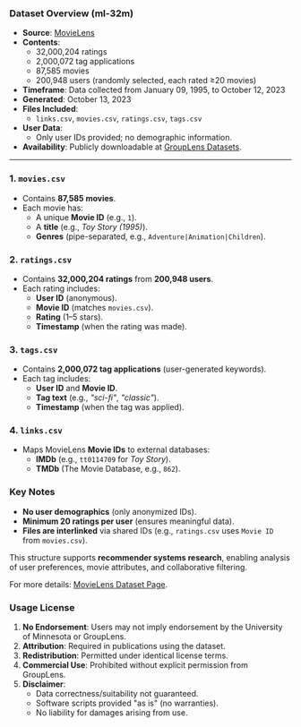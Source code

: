 ### **Dataset Overview (ml-32m)**  
- **Source**: [MovieLens](http://movielens.org)  
- **Contents**:  
  - 32,000,204 ratings  
  - 2,000,072 tag applications  
  - 87,585 movies  
  - 200,948 users (randomly selected, each rated ≥20 movies)  
- **Timeframe**: Data collected from January 09, 1995, to October 12, 2023  
- **Generated**: October 13, 2023  
- **Files Included**:  
  - `links.csv`, `movies.csv`, `ratings.csv`, `tags.csv`  
- **User Data**:  
  - Only user IDs provided; no demographic information.  
- **Availability**: Publicly downloadable at [GroupLens Datasets](http://grouplens.org/datasets/).  

---
### **1. `movies.csv`**  
- Contains **87,585 movies**.  
- Each movie has:  
  - A unique **Movie ID** (e.g., `1`).  
  - A **title** (e.g., *Toy Story (1995)*).  
  - **Genres** (pipe-separated, e.g., `Adventure|Animation|Children`).  

### **2. `ratings.csv`**  
- Contains **32,000,204 ratings** from **200,948 users**.  
- Each rating includes:  
  - **User ID** (anonymous).  
  - **Movie ID** (matches `movies.csv`).  
  - **Rating** (1–5 stars).  
  - **Timestamp** (when the rating was made).  

### **3. `tags.csv`**  
- Contains **2,000,072 tag applications** (user-generated keywords).  
- Each tag includes:  
  - **User ID** and **Movie ID**.  
  - **Tag text** (e.g., *"sci-fi"*, *"classic"*).  
  - **Timestamp** (when the tag was applied).  

### **4. `links.csv`**  
- Maps MovieLens **Movie IDs** to external databases:  
  - **IMDb** (e.g., `tt0114709` for *Toy Story*).  
  - **TMDb** (The Movie Database, e.g., `862`).  

### **Key Notes**  
- **No user demographics** (only anonymized IDs).  
- **Minimum 20 ratings per user** (ensures meaningful data).  
- **Files are interlinked** via shared IDs (e.g., `ratings.csv` uses `Movie ID` from `movies.csv`).  

This structure supports **recommender systems research**, enabling analysis of user preferences, movie attributes, and collaborative filtering.  

For more details: [MovieLens Dataset Page](http://grouplens.org/datasets/movielens/).

### **Usage License**  
1. **No Endorsement**: Users may not imply endorsement by the University of Minnesota or GroupLens.  
2. **Attribution**: Required in publications using the dataset.  
3. **Redistribution**: Permitted under identical license terms.  
4. **Commercial Use**: Prohibited without explicit permission from GroupLens.  
5. **Disclaimer**:  
   - Data correctness/suitability not guaranteed.  
   - Software scripts provided "as is" (no warranties).  
   - No liability for damages arising from use.